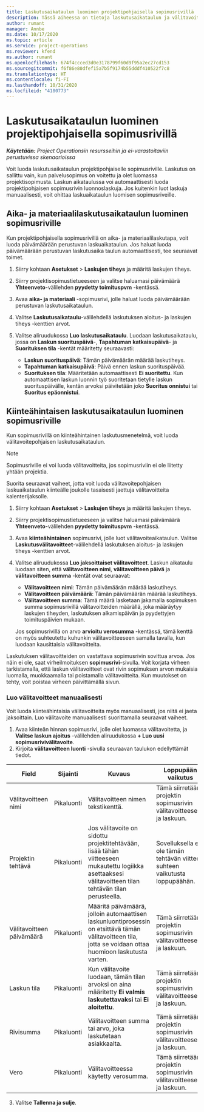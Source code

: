 ```yaml
---
title: Laskutusaikataulun luominen projektipohjaisella sopimusrivillä
description: Tässä aiheessa on tietoja laskutusaikataulun ja välitavoitteiden luomisesta sopimusriveille.
author: rumant
manager: Annbe
ms.date: 10/17/2020
ms.topic: article
ms.service: project-operations
ms.reviewer: kfend
ms.author: rumant
ms.openlocfilehash: 674f4ccced3d0e3178799f60d9f95a2ec27cd153
ms.sourcegitcommit: f6f86e80dfef15a7b5f9174b55dddf410522f7c8
ms.translationtype: HT
ms.contentlocale: fi-FI
ms.lasthandoff: 10/31/2020
ms.locfileid: "4180773"
---
```

# <a name="create-an-invoice-schedule-on-a-project-based-contract-line"></a>Laskutusaikataulun luominen projektipohjaisella sopimusrivillä 

_**Käytetään:** Project Operationsin resursseihin ja ei-varastoitaviin perustuvissa skenaarioissa_

Voit luoda laskutusaikataulun projektipohjaiselle sopimusriville. Laskutus on sallittu vain, kun palvelusopimus on voitettu ja olet luomassa projektisopimusta. Laskun aikataulussa voi automaattisesti luoda projektipohjaisen sopimusrivin luonnoslaskuja. Jos kuitenkin luot laskuja manuaalisesti, voit ohittaa laskuaikataulun luomisen sopimusriveille.

## <a name="create-a-time-and-material-invoice-schedule-for-a-contract-line"></a>Aika- ja materiaalilaskutusaikataulun luominen sopimusriville

Kun projektipohjaisella sopimusrivillä on aika- ja materiaalilaskutapa, voit luoda päivämäärään perustuvan laskuaikataulun. Jos haluat luoda päivämäärään perustuvan laskutusaika taulun automaattisesti, tee seuraavat toimet.

1. Siirry kohtaan **Asetukset** > **Laskujen tiheys** ja määritä laskujen tiheys.
2. Siirry projektisopimustietueeseen ja valitse haluamasi päivämäärä **Yhteenveto**-välilehden **pyydetty toimituspvm** -kentässä.
3. Avaa **aika- ja materiaali** -sopimusrivi, jolle haluat luoda päivämäärään perustuvan laskutusaikataulun. 
4. Valitse **Laskutusaikataulu**-välilehdellä laskutuksen aloitus- ja laskujen tiheys -kenttien arvot.
5. Valitse aliruudukossa **Luo laskutusaikataulu**. Luodaan laskutusaikataulu, jossa on **Laskun suorituspäivä**-, **Tapahtuman katkaisupäivä**- ja **Suorituksen tila** -kentät määritetty seuraavasti:

    - **Laskun suorituspäivä**: Tämän päivämäärän määrää laskutiheys.
    - **Tapahtuman katkaisupäivä**: Päivä ennen laskun suorituspäivää.
    - **Suorituksen tila**: Määritetään automaattisesti **Ei suoritettu**. Kun automaattisen laskun luonnin työ suoritetaan tietylle laskun suorituspäivälle, kentän arvoksi päivitetään joko **Suoritus onnistui** tai **Suoritus epäonnistui**.

## <a name="create-a-fixed-price-invoice-schedule-for-a-contract-line"></a>Kiinteähintaisen laskutusaikataulun luominen sopimusriville

Kun sopimusrivillä on kiinteähintainen laskutusmenetelmä, voit luoda välitavoitepohjaisen laskutusaikataulun. 

> [!NOTE]
> Sopimusriville ei voi luoda välitavoitteita, jos sopimusriviin ei ole liitetty yhtään projektia.

Suorita seuraavat vaiheet, jotta voit luoda välitavoitepohjaisen laskuaikataulun kiinteälle joukolle tasaisesti jaettuja välitavoitteita kalenterijaksolle.

1. Siirry kohtaan **Asetukset** > **Laskujen tiheys** ja määritä laskujen tiheys.
2. Siirry projektisopimustietueeseen ja valitse haluamasi päivämäärä **Yhteenveto**-välilehden **pyydetty toimituspvm** -kentässä.
3. Avaa **kiinteähintainen** sopimusrivi, jolle luot välitavoiteaikataulun. Valitse **Laskutusvälitavoitteet**-välilehdellä laskutuksen aloitus- ja laskujen tiheys -kenttien arvot. 
4. Valitse aliruudukossa **Luo jaksoittaiset välitavoitteet**. Laskun aikataulu luodaan siten, että **välitavoitteen nimi**, **välitavoitteen päivä** ja **välitavoitteen summa** -kentät ovat seuraavat:

    - **Välitavoitteen nimi**: Tämän päivämäärän määrää laskutiheys.
    - **Välitavoitteen päivämäärä**: Tämän päivämäärän määrää laskutiheys.
    - **Välitavoitteen summa**: Tämä määrä lasketaan jakamalla sopimuksen summa sopimusrivillä välitavoitteiden määrällä, joka määräytyy laskujen tiheyden, laskutuksen alkamispäivän ja pyydettyjen toimituspäivien mukaan.

    Jos sopimusrivillä on arvo **arvioitu verosumma** -kentässä, tämä kenttä on myös suhteutettu kuhunkin välitavoitteeseen samalla tavalla, kun luodaan kausittaisia välitavoitteita.

Laskutuksen välitavoitteiden on vastattava sopimusrivin sovittua arvoa. Jos näin ei ole, saat virheilmoituksen **sopimusrivi**-sivulla. Voit korjata virheen tarkistamalla, että laskun välitavoitteet ovat rivin sopimuksen arvon mukaisia luomalla, muokkaamalla tai poistamalla välitavoitteita. Kun muutokset on tehty, voit poistaa virheen päivittämällä sivun.

### <a name="manually-create-milestones"></a>Luo välitavoitteet manuaalisesti

Voit luoda kiinteähintaisia välitavoitteita myös manuaalisesti, jos niitä ei jaeta jaksoittain. Luo välitavoite manuaalisesti suorittamalla seuraavat vaiheet.

1. Avaa kiinteän hinnan sopimusrivi, jolle olet luomassa välitavoitetta, ja **Valitse laskun ajoitus** -välilehden aliruudukossa **+ Luo uusi sopimusrivivälitavoite**. 
2. Kirjoita **välitavoitteen luonti** -sivulla seuraavan taulukon edellyttämät tiedot.

| Field | Sijainti | Kuvaus | Loppupään vaikutus |
| --- | --- | --- | --- |
| Välitavoitteen nimi | Pikaluonti | Välitavoitteen nimen tekstikenttä. | Tämä siirretään projektin sopimusrivin välitavoitteeseen ja laskuun. |
| Projektin tehtävä | Pikaluonti | Jos välitavoite on sidottu projektitehtävään, lisää tähän viitteeseen mukautettu logiikka asettaaksesi välitavoitteen tilan tehtävän tilan perusteella. | Sovelluksella ei ole tämän tehtävän viitteen suhteen vaikutusta loppupäähän. |
| Välitavoitteen päivämäärä | Pikaluonti | Määritä päivämäärä, jolloin automaattisen laskunluontiprosessin on etsittävä tämän välitavoitteen tila, jotta se voidaan ottaa huomioon laskutusta varten. | Tämä siirretään projektin sopimusrivin välitavoitteeseen ja laskuun. |
| Laskun tila | Pikaluonti | Kun välitavoite luodaan, tämän tilan arvoksi on aina määritetty **Ei valmis laskutettavaksi** tai **Ei aloitettu**. | Tämä siirretään projektin sopimusrivin välitavoitteeseen ja laskuun. |
| Rivisumma | Pikaluonti | Välitavoitteen summa tai arvo, joka laskutetaan asiakkaalta. | Tämä siirretään projektin sopimusrivin välitavoitteeseen ja laskuun. |
| Vero | Pikaluonti | Välitavoitteessa käytetty verosumma. | Tämä siirretään projektin sopimusrivin välitavoitteeseen ja laskuun. |

3. Valitse **Tallenna ja sulje**.
